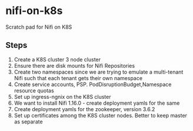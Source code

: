 # nifi-on-k8s

Scratch pad for Nifi on K8S

## Steps

1. Create a K8S cluster 3 node cluster
2. Ensure there are disk mounts for Nifi Repositories
3. Create two namespaces since we are trying to emulate a multi-tenant Nifi such that each tenant gets their own namespace
4. Create service accounts, PSP. PodDisruptionBudget,Namespace resource quotas
5. Set up ingress-ngnix on the K8S cluster
6. We want to install Nifi 1.16.0 - create deployment yamls for the same
7. Create deployment yamls for the zookeeper, version 3.6.2
8. Set up certificates among the K8S cluster nodes. Better to keep master as separate
